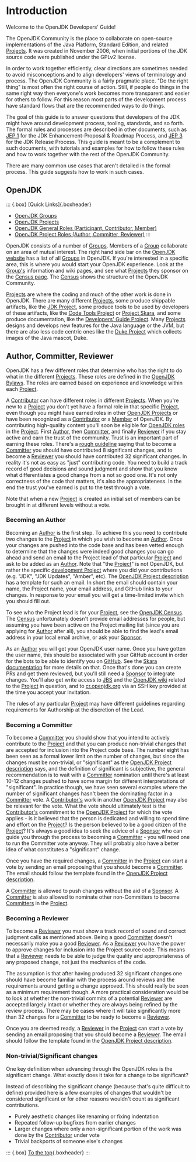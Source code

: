 # Introduction

Welcome to the OpenJDK Developers' Guide!

The OpenJDK Community is the place to collaborate on open-source implementations of the Java Platform, Standard Edition, and related [Projects](https://openjdk.org/bylaws#project). It was created in November 2006, when initial portions of the JDK source code were published under the GPLv2 license.

In order to work together efficiently, clear directions are sometimes needed to avoid misconceptions and to align developers' views of terminology and process. The OpenJDK Community is a fairly pragmatic place. "Do the right thing" is most often the right course of action. Still, if people do things in the same right way then everyone's work becomes more transparent and easier for others to follow. For this reason most parts of the development process have standard flows that are the recommended ways to do things.

The goal of this guide is to answer questions that developers of the JDK might have around development process, tooling, standards, and so forth. The formal rules and processes are described in other documents, such as [JEP 1](https://openjdk.org/jeps/1) for the JDK Enhancement-Proposal & Roadmap Process, and [JEP 3](https://openjdk.org/jeps/3) for the JDK Release Process. This guide is meant to be a complement to such documents, with tutorials and examples for how to follow these rules and how to work together with the rest of the OpenJDK Community.

There are many common use cases that aren't detailed in the formal process. This guide suggests how to work in such cases.

## OpenJDK

::: {.box}
[Quick Links]{.boxheader}

* [OpenJDK Groups](https://openjdk.org/bylaws#group)
* [OpenJDK Projects](https://openjdk.org/bylaws#project)
* [OpenJDK General Roles (Participant, Contributor, Member)](https://openjdk.org/bylaws#general-roles)
* [OpenJDK Project Roles (Author, Committer, Reviewer)](https://openjdk.org/bylaws#project-roles)
:::

OpenJDK consists of a number of [Groups](https://openjdk.org/bylaws#group). Members of a [Group](https://openjdk.org/bylaws#group) collaborate on an area of mutual interest. The right hand side bar on the [OpenJDK website](https://openjdk.org/) has a list of all [Groups](https://openjdk.org/bylaws#group) in OpenJDK. If you're interested in a specific area, this is where you would start your OpenJDK experience. Look at the [Group's](https://openjdk.org/bylaws#group) information and wiki pages, and see what [Projects](https://openjdk.org/bylaws#project) they sponsor on the [Census page](https://openjdk.org/census). The [Census](https://openjdk.org/census) shows the structure of the OpenJDK Community.

[Projects](https://openjdk.org/bylaws#project) are where the coding and much of the other work is done in OpenJDK. There are many different [Projects](https://openjdk.org/bylaws#project), some produce shippable artifacts, like the [JDK Project](https://openjdk.org/projects/jdk/), some produce tools to be used by developers of these artifacts, like the [Code Tools Project](https://openjdk.org/projects/code-tools/) or [Project Skara](https://openjdk.org/projects/skara/), and some produce documentation, like the [Developers' Guide Project](https://openjdk.org/projects/guide/). Many [Projects](https://openjdk.org/bylaws#project) designs and develops new features for the Java language or the JVM, but there are also less code centric ones like the [Duke Project](https://openjdk.org/projects/duke/) which collects images of the Java mascot, Duke.

## Author, Committer, Reviewer

OpenJDK has a few different roles that determine who has the right to do what in the different [Projects](https://openjdk.org/bylaws#project). These roles are defined in the [OpenJDK Bylaws](https://openjdk.org/bylaws#project-roles). The roles are earned based on experience and knowledge within each [Project](https://openjdk.org/bylaws#project).

A [Contributor](https://openjdk.org/bylaws#contributor) can have different roles in different [Projects](https://openjdk.org/bylaws#project). When you're new to a [Project](https://openjdk.org/bylaws#project) you don't yet have a formal role in that specific [Project](https://openjdk.org/bylaws#project), even though you might have earned roles in other [OpenJDK Projects](https://openjdk.org/bylaws#project) or have been recognized as a [Contributor](https://openjdk.org/bylaws#contributor) or a [Member](https://openjdk.org/bylaws#openjdk-member) of OpenJDK. By contributing high-quality content you'll soon be eligible for [OpenJDK roles](https://openjdk.org/bylaws#project-roles) in the [Project](https://openjdk.org/bylaws#project). First [Author](https://openjdk.org/bylaws#author), then [Committer](https://openjdk.org/bylaws#committer), and finally [Reviewer](https://openjdk.org/bylaws#reviewer) if you stay active and earn the trust of the community. Trust is an important part of earning these roles. There's a [rough guideline](https://openjdk.org/projects/) saying that to become a [Committer](https://openjdk.org/bylaws#committer) you should have contributed 8 significant changes, and to become a [Reviewer](https://openjdk.org/bylaws#reviewer) you should have contributed 32 significant changes. In reality it's not as easy as "just" contributing code. You need to build a track record of good decisions and sound judgment and show that you know what differentiates a good change from a not so good one. It's not only correctness of the code that matters, it's also the appropriateness. In the end the trust you've earned is put to the test through a vote.

Note that when a new [Project](https://openjdk.org/bylaws#project) is created an initial set of members can be brought in at different levels without a vote.

### Becoming an Author

Becoming an [Author](https://openjdk.org/bylaws#author) is the first step. To achieve this you need to contribute two changes to the [Project](https://openjdk.org/bylaws#project) in which you wish to become an [Author](https://openjdk.org/bylaws#author). Once your changes are pushed into the code base and has been vetted enough to determine that the changes were indeed good changes you can go ahead and send an email to the Project lead of that particular [Project](https://openjdk.org/bylaws#project) and ask to be added as an [Author](https://openjdk.org/bylaws#author). Note that "the [Project](https://openjdk.org/bylaws#project)" is not OpenJDK, but rather the specific [development Project](https://openjdk.org/bylaws#project) where you did your contributions (e.g. "JDK", "JDK Updates", "Amber", etc). The [OpenJDK Project description](https://openjdk.org/projects/#project-author) has a template for such an email. In short the email should contain your name, the Project name, your email address, and GitHub links to your changes. In response to your email you will get a time-limited invite which you should fill out.

To see who the Project lead is for your [Project](https://openjdk.org/bylaws#project), see the [OpenJDK Census](https://openjdk.org/census). The [Census](https://openjdk.org/census) unfortunately doesn't provide email addresses for people, but assuming you have been active on the Project mailing list (since you are applying for [Author](https://openjdk.org/bylaws#author) after all), you should be able to find the lead's email address in your local email archive, or ask your [Sponsor](https://openjdk.org/bylaws#sponsor).

As an [Author](https://openjdk.org/bylaws#author) you will get your OpenJDK user name. Once you have gotten the user name, this should be associated with your GitHub account in order for the bots to be able to identify you on [GitHub](http://www.github.com). See the [Skara documentation](https://wiki.openjdk.org/display/SKARA#Skara-AssociatingyourGitHubaccountandyourOpenJDKusername) for more details on that. Once that's done you can create PRs and get them reviewed, but you'll still need a [Sponsor](https://openjdk.org/bylaws#sponsor) to integrate changes. You'll also get write access to [JBS](#jbs---jdk-bug-system) and the [OpenJDK wiki](https://wiki.openjdk.org) related to the [Project](https://openjdk.org/bylaws#project) in question, and to [cr.openjdk.org](https://cr.openjdk.org) via an SSH key provided at the time you accept your invitation.

The rules of any particular [Project](https://openjdk.org/bylaws#project) may have different guidelines regarding requirements for Authorship at the discretion of the Lead.

### Becoming a Committer

To become a [Committer](https://openjdk.org/bylaws#committer) you should show that you intend to actively contribute to the [Project](https://openjdk.org/bylaws#project) and that you can produce non-trivial changes that are accepted for inclusion into the Project code base. The number eight has been seen as a formal lower limit on the number of changes, but since the changes must be non-trivial, or "significant" as the [OpenJDK Project description](https://openjdk.java.net/projects/) says, and the definition of significant is subjective, the general recommendation is to wait with a [Committer](https://openjdk.org/bylaws#committer) nomination until there's at least 10-12 changes pushed to have some margin for different interpretations of "significant". In practice though, we have seen several examples where the number of significant changes hasn't been the dominating factor in a [Committer](https://openjdk.org/bylaws#committer) vote. A [Contributor's](https://openjdk.org/bylaws#contributor) work in another [OpenJDK Project](https://openjdk.org/bylaws#project) may also be relevant for the vote. What the vote should ultimately test is the [Contributor's](https://openjdk.org/bylaws#contributor) commitment to the [OpenJDK Project](https://openjdk.org/bylaws#project) for which the vote applies - is it believed that the person is dedicated and willing to spend time and effort on the [Project](https://openjdk.org/bylaws#project)? Is the person believed to be a good citizen of the [Project](https://openjdk.org/bylaws#project)? It's always a good idea to seek the advice of a [Sponsor](https://openjdk.org/bylaws#sponsor) who can guide you through the process to becoming a [Committer](https://openjdk.org/bylaws#committer) - you will need one to run the Committer vote anyway. They will probably also have a better idea of what constitutes a "significant" change.

Once you have the required changes, a [Committer](https://openjdk.org/bylaws#committer) in the [Project](https://openjdk.org/bylaws#project) can start a vote by sending an email proposing that you should become a [Committer](https://openjdk.org/bylaws#committer). The email should follow the template found in the [OpenJDK Project description](https://openjdk.org/projects/#project-committer).

A [Committer](https://openjdk.org/bylaws#committer) is allowed to push changes without the aid of a [Sponsor](https://openjdk.org/bylaws#sponsor). A [Committer](https://openjdk.org/bylaws#committer) is also allowed to nominate other non-Committers to become [Committers](https://openjdk.org/bylaws#committer) in the [Project](https://openjdk.org/bylaws#project).

### Becoming a Reviewer

To become a [Reviewer](https://openjdk.org/bylaws#reviewer) you must show a track record of sound and correct judgment calls as mentioned above. Being a good [Committer](https://openjdk.org/bylaws#committer) doesn't necessarily make you a good [Reviewer](https://openjdk.org/bylaws#reviewer). As a [Reviewer](https://openjdk.org/bylaws#reviewer) you have the power to approve changes for inclusion into the Project source code. This means that a [Reviewer](https://openjdk.org/bylaws#reviewer) needs to be able to judge the quality and appropriateness of any proposed change, not just the mechanics of the code.

The assumption is that after having produced 32 significant changes one should have become familiar with the process around reviews and the requirements around getting a change approved. This should really be seen as a minimum requirement though. A more practical consideration would be to look at whether the non-trivial commits of a potential [Reviewer](https://openjdk.org/bylaws#reviewer) are accepted largely intact or whether they are always being refined by the review process. There may be cases where it will take significantly more than 32 changes for a [Committer](https://openjdk.org/bylaws#committer) to be ready to become a [Reviewer](https://openjdk.org/bylaws#reviewer).

Once you are deemed ready, a [Reviewer](https://openjdk.org/bylaws#reviewer) in the [Project](https://openjdk.org/bylaws#project) can start a vote by sending an email proposing that you should become a [Reviewer](https://openjdk.org/bylaws#reviewer). The email should follow the template found in the [OpenJDK Project description](https://openjdk.org/projects/#project-reviewer).

### Non-trivial/Significant changes

One key definition when advancing through the OpenJDK roles is the significant change. What exactly does it take for a change to be significant?

Instead of describing the significant change (because that's quite difficult to define) provided here is a few examples of changes that wouldn't be considered significant or for other reasons wouldn't count as significant contributions.

* Purely aesthetic changes like renaming or fixing indentation
* Repeated follow-up bugfixes from earlier changes
* Larger changes where only a non-significant portion of the work was done by the [Contributor](https://openjdk.org/bylaws#contributor) under vote
* Trivial backports of someone else's changes

::: {.box}
[To the top](#){.boxheader}
:::

